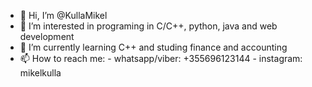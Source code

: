 - 👋 Hi, I’m @KullaMikel
- 👀 I’m interested in programing in C/C++, python, java and web development 
- 🌱 I’m currently learning C++ and studing finance and accounting 
- 📫 How to reach me:
                  - whatsapp/viber: +355696123144
                  - instagram: mikelkulla 
<!---
KullaMikel/KullaMikel is a ✨ special ✨ repository because its `README.md` (this file) appears on your GitHub profile.
You can click the Preview link to take a look at your changes.
--->
